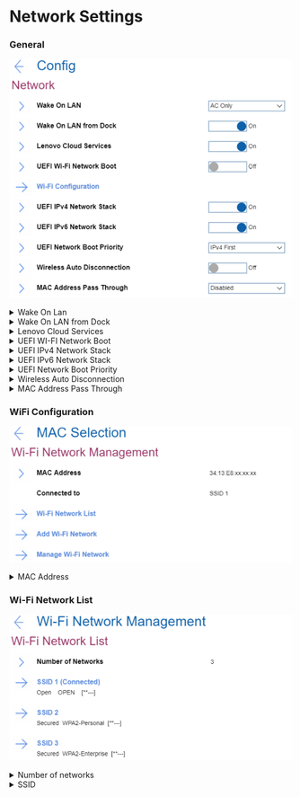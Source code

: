# Network Settings #
### General ###
![](./img/network.png)
<details><summary>Wake On Lan</summary>
One of 3 possible states: <br>

1.	**AC Only** - Wake On LAN function works only when AC is attached. Default.
2.	Disabled - function is turned off. 
3.	AC and Battery - Wake On LAN function works with both AC and Battery.

**Note**: AC is required with magic packet type Wake On LAN. 
Wake On LAN function may be blocked due to password configuration.
</details>

<details><summary>Wake On LAN from Dock</summary>
One of 2 possible states:

1.	**On** - function is turned on. Default.

   **Note**: This feature will not work while Secure Boot is disabled.

2.	Off - function is turned off. 

   **Note**: Wake On LAN from Dock works only when ThinkPad USB-C Dock or ThinkPad Thunderbolt 3 Dock is attached.
Wake on LAN from Dock function may be blocked due to password configuration.
</details>

<details><summary>Lenovo Cloud Services</summary>
One of 2 possible states:

1.	**On** - function is turned on. System connects Lenovo Cloud Services via HTTPs. DHCP option settings are not required. Default.

   **Note**: This feature will not work while Secure Boot is disabled.

2.	Off - function is turned off. 

**Additional information**<br>
Once the feature is enabled, then it becomes available for selection in “BIOS -> Startup -> Edit Boot Order”, or “BIOS -> Startup -> Network Boot”, or via F12 Boot Menu. 
When “Lenovo Cloud Services” booted, then following options will be available for selection:
1. **Lenovo Cloud Deploy (ITC)** – it is a method to send Factory-Style images to customers for deployment in the field. 
Additional information is here: [Lenovo Cloud Deploy](https://www.lenovoclouddeploy.com/en/auth/welcome)
2. **Windows Virtual Desktop (VDI)** – it provides the VDI environment to customer. VDI itself will be setup by the customer (IT Admin). If this option is selected, then it will become available as a boot option.  
Additional information is here: [Client Virtualization & Infrastructure Solutions - Lenovo](https://www.lenovo.com/lt/lt/data-center/solutions/client-virtualization) and [Windows Virtual Desktop](https://www.microsoft.com/en-us/microsoft-365/blog/2019/09/30/windows-virtual-desktop-generally-available-worldwide/).
</details>

<details><summary>UEFI WI-FI Network Boot</summary>
One of 2 possible states:<br>

1. On - function is turned on. UEFI Wi-Fi driver is loaded at next boot and can connect to Access point.
2. **Off** - function is turned off. Default.

**Note**: Secure Boot must be enabled to use UEFI Network Boot.
</details>

<details><summary>UEFI IPv4 Network Stack</summary>
One of 2 possible states:<br>

1. **On** - function is turned on. UEFI IPv4 Network Stack for UEFI environment is enabled. Default.
2. Off - function is turned off.
</details>

<details><summary>UEFI IPv6 Network Stack</summary>
One of 2 possible states:<br>

1. **On** - function is turned on. UEFI IPv6 Network Stack for UEFI environment is enabled. Default.
2. Off - function is turned off.
</details>

<details><summary>UEFI Network Boot Priority</summary>
One of 2 possible options for Network Stack priority for UEFI PXE Boot:<br>

1. **IPv4 First** – Default.
2. IPv6 First
</details>

<details><summary>Wireless Auto Disconnection</summary>
One of 2 possible states for Wireless Auto Disconnection feature when Ethernet cable is connected to Ethernet LAN on system:<br>

1. On - function is turned on. Wireless LAN radios is automatically turned off whenever Ethernet cable is connected.
2. **Off** - function is turned off. Default.
</details>

<details><summary>MAC Address Pass Through</summary>
One of 3 possible options for MAC Address Pass Through function when dock is attached:<br>

1. **Disabled** - Dock Ethernet uses its own MAC Address. Default
2. Internal MAC Address - Dock Ethernet uses same MAC Address as internal LAN.
3. Second MAC Address - Dock Ethernet uses its own MAC Address.
</details>

### WiFi Configuration ###
![](./img/wifi.png)
<details><summary>MAC Address</summary>
Media access control (MAC) address of the wireless network interface controller. View only.
Note. There could be several MAC addresses in case there are several wireless network interface controllers. 
<br>
For every MAC Address the following information is shown:<br>

* MAC Address - Media access control (MAC) address of the selected wireless network interface controller. View only.
* [State] - One of 2 possible states: 
   1. **Disconnected** - device is not connected to a Wi-Fi network. Default.
   2. Connected to [SSID] - device is connected to a Wi-Fi network which has displayed SSID.
</details>

### Wi-Fi Network List ###
![](./img/wifinetworklist.png)

<details><summary>Number of networks </summary>
Number of current available networks around. View only.
</details>

<details><summary>SSID</summary><blockquote>
SSID value. Shows “Connected” if the device is currently connected to this network. 
Leads to additional information. See descriptions below.

<details><summary>Connection Status</summary>
View only. One of 2 possible statuses:

1.	**Disconnected** - device is not connected to this Wi-Fi network. Default.
2.	Connected - device is connected to this Wi-Fi network.    
</details>

<details><summary>SSID</summary>
SSID (Service Set Identifier) is the name of the wireless network. View only.
</details>

<details><summary>Security</summary>
Security type of this Wi-Fi network. View only.Possible values:

1.	Open
2.	WPA2-Personal
3.	WPA2-Enterprise
4. PEAP
5. EAP-TLS

</details>
   
<details><summary>Password</summary>
Field for entering password. Visible only for networks with security WPA2-Personal.<br>
Password length: 8-63 characters.
</details>

<details><summary>EAP Authentication Method</summary>
Selected EAP Authentication Method. View only. Visible only for networks with security WPA2-Enterprise. Default value depends on the network. Possible values:

1. PEAP
2.	EAP-TLS 
</details>

<details><summary>EAP Second Authentication Method</summary>
Selected EAP Second Authentication Method. View only. Visible only for networks with security WPA2-Enterprise and if ‘EAP Authentication Method’ is ‘PEAP’. Default value depends on the network. Possible values:

1. MSCHAPv2
</details>

<details><summary>Enroll CA Cert</summary>
This is the option to enroll CA (Certification Authority) certificate. Empty by default.
Visible only for networks with security WPA2-Enterprise.
</details>

<details><summary>Enroll Client Cert</summary>
This is the option to enroll client certificate. Empty by default.
Visible only for networks with security WPA2-Enterprise and if ‘EAP Authentication Method’ is ‘EAP-TLS’.
</details>

<details><summary>Enroll Client Private Key</summary>
This is the option to enroll client private key. Empty by default.
Visible only for networks with security WPA2-Enterprise and if ‘EAP Authentication Method’ is ‘EAP-TLS’.
</details>

<details><summary>Identity</summary>
Identity value if there is any. View only.Identity length: 6-20 characters.
Visible only for networks with security WPA2-Enterprise.
</details>

<details><summary>EAP Password</summary>
Field for entering EAP password. Requirements to password length: 1-63 characters.
Visible only for networks with security WPA2-Enterprise.
</details>

</details>


